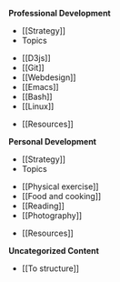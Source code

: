 **Professional Development**

- [[Strategy]]
- Topics
 * [[D3js]]
 * [[Git]]
 * [[Webdesign]]
 * [[Emacs]]
 * [[Bash]]
 * [[Linux]]
- [[Resources]]

**Personal Development**

- [[Strategy]]
- Topics
 * [[Physical exercise]]
 * [[Food and cooking]]
 * [[Reading]]
 * [[Photography]]
- [[Resources]]

**Uncategorized Content**
- [[To structure]]